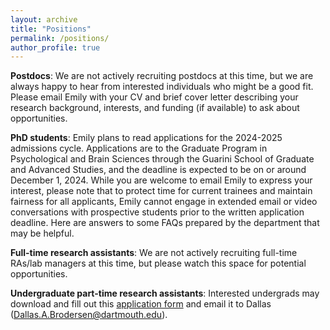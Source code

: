 ```yaml
---
layout: archive
title: "Positions"
permalink: /positions/
author_profile: true
---
```


**Postdocs**: We are not actively recruiting postdocs at this time, but we are always happy to hear from interested individuals who might be a good fit. Please email Emily with your CV and brief cover letter describing your research background, interests, and funding (if available) to ask about opportunities.

**PhD students**: Emily plans to read applications for the 2024-2025 admissions cycle. Applications are to the Graduate Program in Psychological and Brain Sciences through the Guarini School of Graduate and Advanced Studies, and the deadline is expected to be on or around December 1, 2024. While you are welcome to email Emily to express your interest, please note that to protect time for current trainees and maintain fairness for all applicants, Emily cannot engage in extended email or video conversations with prospective students prior to the written application deadline. Here are answers to some FAQs prepared by the department that may be helpful. 

**Full-time research assistants**: We are not actively recruiting full-time RAs/lab managers at this time, but please watch this space for potential opportunities.

**Undergraduate part-time research assistants**: Interested undergrads may download and fill out this [application form](https://docs.google.com/document/d/1H8h81wR3fhLtSqz9fHBuGSeMfg4uh3roMfOQKEbQvIs/edit?usp=sharing) and email it to Dallas ([Dallas.A.Brodersen@dartmouth.edu](mailto:Dallas.A.Brodersen@dartmouth.edu)).
